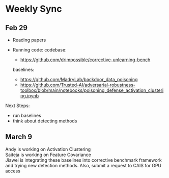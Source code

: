 # Weekly Sync
## Feb 29
- Reading papers
- Running code:
  codebase:
  - https://github.com/drimpossible/corrective-unlearning-bench
    
  baselines:
  - https://github.com/MadryLab/backdoor_data_poisoning
  - https://github.com/Trusted-AI/adversarial-robustness-toolbox/blob/main/notebooks/poisoning_defense_activation_clustering.ipynb

Next Steps:
- run baselines
- think about detecting methods

## March 9
Andy is working on Activation Clustering \
Saiteja is working on Feature Covariance \
Jiawei is integrating these baselines into corrective benchmark framework and trying new detection methods.
Also, submit a request to CAIS for GPU access


